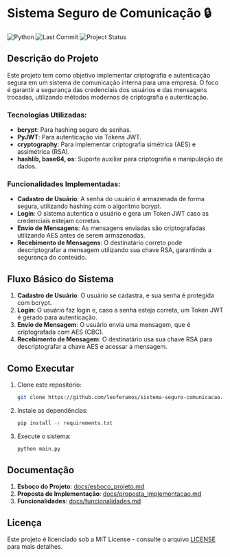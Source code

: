 # Sistema Seguro de Comunicação 🔒
![Python](https://img.shields.io/badge/Python-v3.10.0-%2338BDF8)
![Last Commit](https://img.shields.io/github/last-commit/leoferamos/sistema-seguro-comunicacao)
![Project Status](https://img.shields.io/badge/Status-Andamento-yellow)


## Descrição do Projeto

Este projeto tem como objetivo implementar criptografia e autenticação segura em um sistema de comunicação interna para uma empresa. O foco é garantir a segurança das credenciais dos usuários e das mensagens trocadas, utilizando métodos modernos de criptografia e autenticação.

### Tecnologias Utilizadas:
- **bcrypt**: Para hashing seguro de senhas.
- **PyJWT**: Para autenticação via Tokens JWT.
- **cryptography**: Para implementar criptografia simétrica (AES) e assimétrica (RSA).
- **hashlib, base64, os**: Suporte auxiliar para criptografia e manipulação de dados.

### Funcionalidades Implementadas:
- **Cadastro de Usuário**: A senha do usuário é armazenada de forma segura, utilizando hashing com o algoritmo bcrypt.
- **Login**: O sistema autentica o usuário e gera um Token JWT caso as credenciais estejam corretas.
- **Envio de Mensagens**: As mensagens enviadas são criptografadas utilizando AES antes de serem armazenadas.
- **Recebimento de Mensagens**: O destinatário correto pode descriptografar a mensagem utilizando sua chave RSA, garantindo a segurança do conteúdo.

## Fluxo Básico do Sistema

1. **Cadastro de Usuário**: O usuário se cadastra, e sua senha é protegida com bcrypt.
2. **Login**: O usuário faz login e, caso a senha esteja correta, um Token JWT é gerado para autenticação.
3. **Envio de Mensagem**: O usuário envia uma mensagem, que é criptografada com AES (CBC).
4. **Recebimento de Mensagem**: O destinatário usa sua chave RSA para descriptografar a chave AES e acessar a mensagem.

## Como Executar

1. Clone este repositório:
    ```bash
    git clone https://github.com/leoferamos/sistema-seguro-comunicacao.git
    ```

2. Instale as dependências:
    ```bash
    pip install -r requirements.txt
    ```

3. Execute o sistema:
    ```bash
    python main.py
    ```

## Documentação

1. **Esboço do Projeto**: [docs/esboco_projeto.md](docs/esboco_projeto.md)
2. **Proposta de Implementação**: [docs/proposta_implementacao.md](docs/proposta_implementacao.md)
3. **Funcionalidades**: [docs/funcionalidades.md](docs/funcionalidades.md)

## Licença

Este projeto é licenciado sob a MIT License - consulte o arquivo [LICENSE](LICENSE) para mais detalhes.

